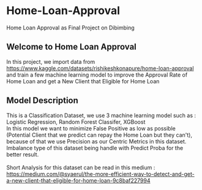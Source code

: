 # Home-Loan-Approval
Home Loan Approval as Final Project on Dibimbing

## Welcome to Home Loan Approval
In this project, we import data from https://www.kaggle.com/datasets/rishikeshkonapure/home-loan-approval and train a few machine learning model to improve the Approval Rate of Home Loan and get a New Client that Eligible for Home Loan

## Model Description
This is a Classification Dataset, we use 3 machine learning model such as : Logistic Regression, Random Forest Classifer, XGBoost
<br>
In this model we want to minimize False Positive as low as possible (Potential Client that we predict can repay the Home Loan but they can't), because of that we use Precision as our Centric Metrics in this dataset.
Imbalance type of this dataset being handle with Predict Proba for the better result.
<br>
<br>
Short Analysis for this dataset can be read in this medium : https://medium.com/@syaerul/the-more-efficient-way-to-detect-and-get-a-new-client-that-eligible-for-home-loan-9c8baf227994

